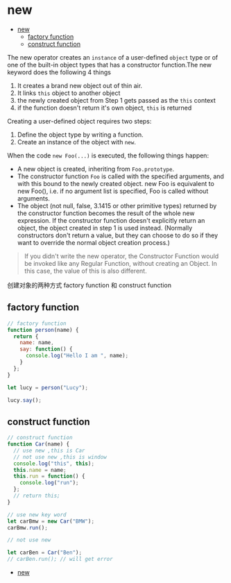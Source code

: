 # new

- [new](#new)
  - [factory function](#factory-function)
  - [construct function](#construct-function)

The new operator creates an `instance` of a user-defined `object` type or of one of the built-in object types that has a constructor function.The new keyword does the following 4 things

1. It creates a brand new object out of thin air.
2. It links `this` object to another object
3. the newly created object from Step 1 gets passed as the `this` context
4. if the function doesn't return it's own object, `this` is returned

Creating a user-defined object requires two steps:

1. Define the object type by writing a function.
2. Create an instance of the object with `new`.

When the code `new Foo(...)` is executed, the following things happen:

- A new object is created, inheriting from `Foo.prototype`.
- The constructor function `Foo` is called with the specified arguments, and with this bound to the newly created object. new Foo is equivalent to new Foo(), i.e. if no argument list is specified, Foo is called without arguments.
- The object (not null, false, 3.1415 or other primitive types) returned by the constructor function becomes the result of the whole new expression. If the constructor function doesn't explicitly return an object, the object created in step 1 is used instead. (Normally constructors don't return a value, but they can choose to do so if they want to override the normal object creation process.)

> If you didn't write the new operator, the Constructor Function would be invoked like any Regular Function, without creating an Object. In this case, the value of this is also different.

创建对象的两种方式 factory function 和 construct function

## factory function

```js
// factory function
function person(name) {
  return {
    name: name,
    say: function() {
      console.log("Hello I am ", name);
    }
  };
}

let lucy = person("Lucy");

lucy.say();
```

## construct function

```js
// construct function
function Car(name) {
  // use new ,this is Car
  // not use new ,this is window
  console.log("this", this);
  this.name = name;
  this.run = function() {
    console.log("run");
  };
  // return this;
}

// use new key word
let carBmw = new Car("BMW");
carBmw.run();

// not use new

let carBen = Car("Ben");
// carBen.run(); // will get error
```

- [new](https://developer.mozilla.org/en-US/docs/Web/JavaScript/Reference/Operators/new)
